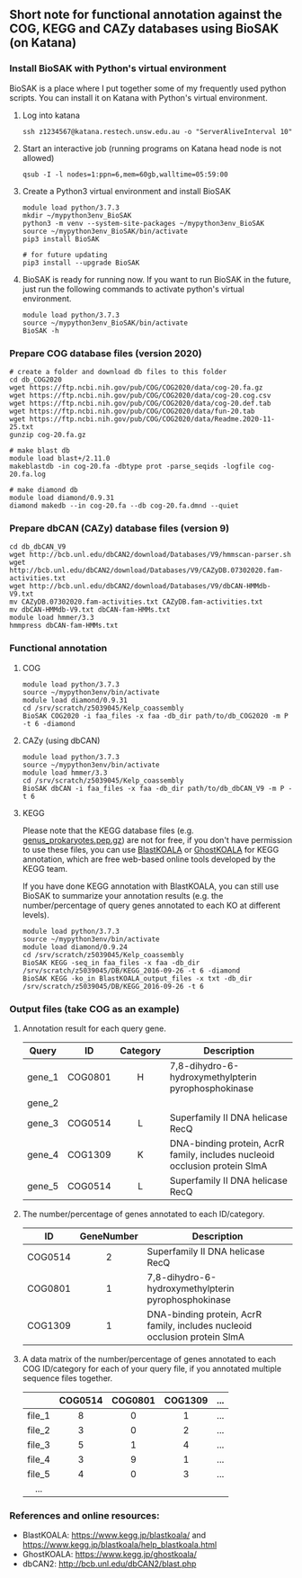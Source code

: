 
## Short note for functional annotation against the COG, KEGG and CAZy databases using BioSAK (on Katana)


### Install BioSAK with Python's virtual environment 

BioSAK is a place where I put together some of my frequently used python scripts. 
You can install it on Katana with Python's virtual environment. 

1. Log into katana

       ssh z1234567@katana.restech.unsw.edu.au -o "ServerAliveInterval 10"
        
1. Start an interactive job (running programs on Katana head node is not allowed)    
        
       qsub -I -l nodes=1:ppn=6,mem=60gb,walltime=05:59:00

1. Create a Python3 virtual environment and install BioSAK

       module load python/3.7.3
       mkdir ~/mypython3env_BioSAK
       python3 -m venv --system-site-packages ~/mypython3env_BioSAK
       source ~/mypython3env_BioSAK/bin/activate
       pip3 install BioSAK
  
       # for future updating
       pip3 install --upgrade BioSAK
       
             
1. BioSAK is ready for running now. If you want to run BioSAK in the future, just run the following commands to activate python's virtual environment.

       module load python/3.7.3
       source ~/mypython3env_BioSAK/bin/activate
       BioSAK -h


### Prepare COG database files (version 2020)

    # create a folder and download db files to this folder
    cd db_COG2020
    wget https://ftp.ncbi.nih.gov/pub/COG/COG2020/data/cog-20.fa.gz
    wget https://ftp.ncbi.nih.gov/pub/COG/COG2020/data/cog-20.cog.csv
    wget https://ftp.ncbi.nih.gov/pub/COG/COG2020/data/cog-20.def.tab
    wget https://ftp.ncbi.nih.gov/pub/COG/COG2020/data/fun-20.tab
    wget https://ftp.ncbi.nih.gov/pub/COG/COG2020/data/Readme.2020-11-25.txt
    gunzip cog-20.fa.gz
    
    # make blast db
    module load blast+/2.11.0
    makeblastdb -in cog-20.fa -dbtype prot -parse_seqids -logfile cog-20.fa.log
    
    # make diamond db
    module load diamond/0.9.31
    diamond makedb --in cog-20.fa --db cog-20.fa.dmnd --quiet


### Prepare dbCAN (CAZy) database files (version 9)

    cd db_dbCAN_V9
    wget http://bcb.unl.edu/dbCAN2/download/Databases/V9/hmmscan-parser.sh
    wget http://bcb.unl.edu/dbCAN2/download/Databases/V9/CAZyDB.07302020.fam-activities.txt
    wget http://bcb.unl.edu/dbCAN2/download/Databases/V9/dbCAN-HMMdb-V9.txt
    mv CAZyDB.07302020.fam-activities.txt CAZyDB.fam-activities.txt
    mv dbCAN-HMMdb-V9.txt dbCAN-fam-HMMs.txt
    module load hmmer/3.3
    hmmpress dbCAN-fam-HMMs.txt


### Functional annotation 

1. COG

       module load python/3.7.3
       source ~/mypython3env/bin/activate
       module load diamond/0.9.31
       cd /srv/scratch/z5039045/Kelp_coassembly
       BioSAK COG2020 -i faa_files -x faa -db_dir path/to/db_COG2020 -m P -t 6 -diamond

1. CAZy (using dbCAN)

       module load python/3.7.3
       source ~/mypython3env/bin/activate
       module load hmmer/3.3
       cd /srv/scratch/z5039045/Kelp_coassembly
       BioSAK dbCAN -i faa_files -x faa -db_dir path/to/db_dbCAN_V9 -m P -t 6

1. KEGG

   Please note that the KEGG database files (e.g. [genus_prokaryotes.pep.gz](https://www.kegg.jp/kegg/download/Readme/README.fasta)) are not for free, if you don't have permission to use these files, 
   you can use [BlastKOALA](https://www.kegg.jp/blastkoala/) or [GhostKOALA](https://www.kegg.jp/ghostkoala/) for KEGG annotation, which are free web-based online tools developed by the KEGG team.
   
   If you have done KEGG annotation with BlastKOALA, you can still use BioSAK to summarize your annotation results (e.g. the number/percentage of query genes annotated to each KO at different levels).  
  
       module load python/3.7.3
       source ~/mypython3env/bin/activate
       module load diamond/0.9.24
       cd /srv/scratch/z5039045/Kelp_coassembly
       BioSAK KEGG -seq_in faa_files -x faa -db_dir /srv/scratch/z5039045/DB/KEGG_2016-09-26 -t 6 -diamond
       BioSAK KEGG -ko_in BlastKOALA_output_files -x txt -db_dir /srv/scratch/z5039045/DB/KEGG_2016-09-26 -t 6


### Output files (take COG as an example)

1. Annotation result for each query gene.

    | Query | ID | Category | Description |
    |:---:|:---:|:---:|---|
    | gene_1 | COG0801 | H | 7,8-dihydro-6-hydroxymethylpterin pyrophosphokinase |
    | gene_2 ||||
    | gene_3 | COG0514 | L | Superfamily II DNA helicase RecQ |
    | gene_4 | COG1309 | K | DNA-binding protein, AcrR family, includes nucleoid occlusion protein SlmA |
    | gene_5 | COG0514 | L | Superfamily II DNA helicase RecQ |

1. The number/percentage of genes annotated to each ID/category.

    | ID | GeneNumber | Description |
    |:---:|:---:|---|
    | COG0514 | 2 | Superfamily II DNA helicase RecQ |
    | COG0801 | 1 | 7,8-dihydro-6-hydroxymethylpterin pyrophosphokinase |
    | COG1309 | 1 | DNA-binding protein, AcrR family, includes nucleoid occlusion protein SlmA |

1. A data matrix of the number/percentage of genes annotated to each COG ID/category for each of your query file, if you annotated multiple sequence files together.

    | | COG0514 | COG0801 | COG1309 | ... |
    |:---:|:---:|:---:|:---:|:---:|
    | file_1 | 8 | 0 | 1 | ... |
    | file_2 | 3 | 0 | 2 | ... |
    | file_3 | 5 | 1 | 4 | ... |
    | file_4 | 3 | 9 | 1 | ... |
    | file_5 | 4 | 0 | 3 | ... |
    |  ...   |   |   |   |     |

       
### References and online resources:

+ BlastKOALA: https://www.kegg.jp/blastkoala/ and https://www.kegg.jp/blastkoala/help_blastkoala.html
+ GhostKOALA: https://www.kegg.jp/ghostkoala/
+ dbCAN2: http://bcb.unl.edu/dbCAN2/blast.php

